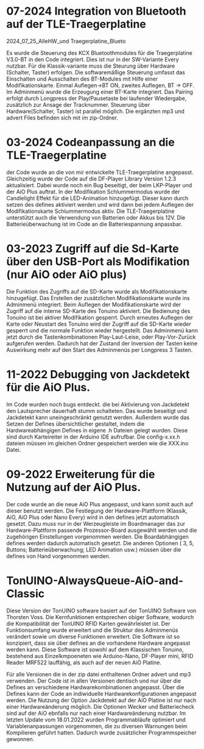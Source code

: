 # 07-2024 Integration von Bluetooth auf der TLE-Traegerplatine
2024_07_25_AlleHW_und Traegerplatine_Blueto

Es wurde die Steuerung des KCX Bluetoothmodules für die Traegerplatine V3.0-BT in den Code integriert. Dies ist nur in der SW-Variante Every nutzbar. Für die Klassik-variante muss die Steurung über Hardware (Schalter, Taster) erfolgen.
Die softwaremäßige Steuerung umfasst das Einschalten und Ausschalten des BT-Modules mit Hilfe einer Modifikationskarte. Einmal Auflegen->BT ON, zweites Auflegen, BT -> OFF. Im Adminmenü wurde die Erzeugung einer BT-Karte integriert. Das Pairing erfolgt durch Longpress der Play/Pausetaste bei laufender Wiedergabe, zusätzlich zur Ansage der Tracknummer. Steuerung über Hardware(Schalter, Taster) ist parallel möglich.
Die ergänzten mp3 und advert Files befinden sich mit im zip-Ordner.

# 03-2024 Codeanpassung an die TLE-Traegerplatine
der Code wurde an die von mir entwickelte TLE-Traegerplatine angepasst. Gleichzeitig wurde der Code auf die DF-Player Library Version 1.2.3 aktualisiert. Dabei wurde noch ein Bug beseitigt, der beim LKP-Player und der AiO Plus auftrat.
In der Modifikation Schlummermodus wurde der Candlelight Effekt für die LED-Animation hinzugefügt. Dieser kann durch setzen des defines aktiviert werden und wird dann bei jedem Auflegen der Modifikationskarte Schlummermodus aktiv.
Die TLE-Traegerplatine unterstützt auch die Verwendung von Batterien oder Akkus bis 12V. Die Batterieüberwachung ist im Code an die Batteriespannung anpassbar.

# 03-2023 Zugriff auf die Sd-Karte über den USB-Port als Modifikation (nur AiO oder AiO plus)
Die Funktion des Zugriffs auf die SD-Karte wurde als Modifikationskarte hinzugefügt. 
Das Erstellen der zusätzlichen Modifikationskarte wurde ins Adminmenü integriert.
Beim Auflegen der Modifikationskarte wird der Zugriff auf die interne SD-Karte des Tonuino aktiviert.
Die Bedienung des Tonuino ist bei aktiver Modifikation gesperrt. Durch erneutes Auflegen der Karte
oder Neustart des Tonuino wird der Zugriff auf die SD-Karte wieder gesperrt und die normale Funktion wieder hergestellt.
Das Adminmenü kann jetzt durch die Tastenkombinationen Play-Laut-Leise, oder Play-Vor-Zurück aufgerufen werden.
Dadurch hat der Zustand der Inversion der Tasten keine Auswirkung mehr auf den Start des Adminmenüs per Longpress 3 Tasten.

# 11-2022 Debugging von Jackdetekt für die AiO Plus.
Im Code wurden noch bugs entdeckt. die bei Aktivierung von Jackdetekt den Lautsprecher dauerhaft stumm schalteten.
Das wurde beseitigt und Jackdetekt kann uneingeschränkt genutzt werden.
Außerdem wurde das Setzen der Defines übersichtlicher gestaltet, indem die Hardwareabhängigen Defines in eigene .h Dateien gelegt wurden.
Diese sind durch Karteireiter in der Arduino IDE aufrufbar. Die config-x.xx.h dateien müssen im gleichen Ordner gespeichert werden wie die XXX.ino Datei.

# 09-2022 Erweiterung für die Nutzung auf der AiO Plus.
Der code wurde an die neue AiO Plus angepasst, und kann somit auch auf dieser 
benutzt werden. Die Festlegung der Hardware-Plattform (Klassik, AiO, AiO Plus oder Nano Every)
wird in den defines jetzt automatisch gesetzt. Dazu muss nur in der Werzeugleiste im
Boardmanager das zur Hardware-Plattform passende Prozessor-Board ausgewählt werden und die zugehörigen Einstellungen
vorgenommen werden. Die Boardabhängigen defines werden dadurch automatisch gesetzt.
Die anderen Optionen ( 3, 5, Buttons;  Batterieüberwachung; LED Animation usw.) müssen 
über die defines von Hand vorgenommen werden.


# TonUINO-AlwaysQueue-AiO-and-Classic
Diese Version der TonUINO software basiert auf der TonUINO Software von Thorsten Voss.
Die Kernfunktionen entsprechen obiger Software, wodurch die Kompatibilität
der TonUINO RFID Karten gewährleistet ist.
Der Funktionsumfang wurde erweitert und die Struktur des Adminmenüs
verändert sowie um diverse Funktionen erweitert.
Die Software ist so konzipiert, dass sie über defines an die vorhandene Hardware
angepasst werden kann.
Diese Software ist sowohl auf dem Klassischen Tonuino, bestehend aus Einzelkmpoeneten
wie Arduino-Nano, DF-Player mini, RFID Reader MRF522 lauffähig,
als auch auf der neuen AiO Platine.

Für alle Versionen die in der zip datei enthaltenen Ordner advert und mp3 verwenden.
Der Code ist in allen Versionen dentisch und nur über die Defines an verschiedene 
Hardwarekombinationen angepasst.
Über die Defines kann der Code an indiwiduelle Hardwarekonfigurationen angepasst werden.
Die Nutzung der Option Jackdetekt auf der AiO Platine ist nur nach einer Hardwareänderung 
möglich. 
Die Optionen Wecker und Batteriecheck sind auf der AiO ebnfalls nur nach einer
Hardwareänderung nutzbar.
Im letzten Update vom 18.01.2022 wurden Programmabläufe optimiert und Variablenanpassungen
vorgenommen, die zu diversen Warnungen beim Kompilieren geführt hatten.
Dadurch wurde zusätzlicher Programmspeicher gewonnen.
